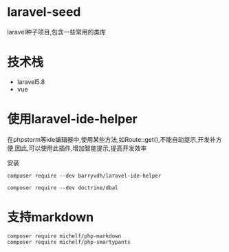 # laravel-seed

laravel种子项目,包含一些常用的类库

# 技术栈
* laravel5.8
* vue

# 使用laravel-ide-helper

在phpstorm等ide编辑器中,使用某些方法,如Route::get(),不能自动提示,开发补方便,因此,可以使用此插件,增加智能提示,提高开发效率

安装
```shell script
composer require --dev barryvdh/laravel-ide-helper

composer require --dev doctrine/dbal   
```

# 支持markdown

```shell
composer require michelf/php-markdown 
composer require michelf/php-smartypants
```

# 

